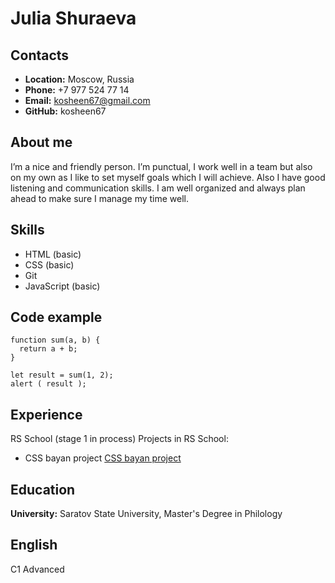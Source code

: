 # Julia Shuraeva
## Contacts
+ **Location:** Moscow, Russia
+ **Phone:** +7 977 524 77 14
+ **Email:** kosheen67@gmail.com
+ **GitHub:** kosheen67
## About me 
I’m a nice and friendly person. I’m punctual, I work well in a team but also on my own as I like to set myself goals which I will achieve. Also I have good listening and communication skills. I am well organized and always plan ahead to make sure I manage my time well.
## Skills
* HTML (basic)
* CSS (basic)
* Git
* JavaScript (basic)
## Code example
```
function sum(a, b) {
  return a + b;
}

let result = sum(1, 2);
alert ( result );
```
## Experience
RS School (stage 1 in process)
Projects in RS School:
* CSS bayan project [CSS bayan project](https://kosheen67.github.io/cssBayan/)
## Education 
**University:** Saratov State University, Master's Degree in Philology
## English
C1 Advanced




